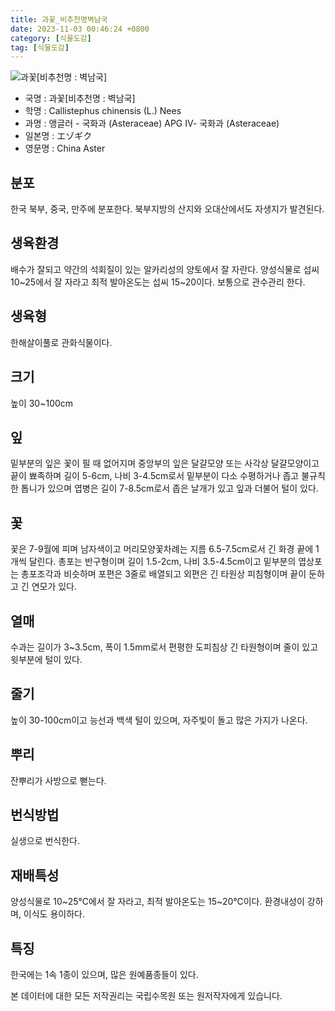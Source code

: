 ```yaml
---
title: 과꽃_비추천명벽남국
date: 2023-11-03 00:46:24 +0800
category: [식물도감]
tag: [식물도감]
---
```




![과꽃[비추천명 : 벽남국]](/fileUpload/plants/basic/Compositae/Callistephus/8137/1_th2.JPG)
- 국명 : 과꽃[비추천명 : 벽남국]
- 학명 : Callistephus chinensis (L.) Nees
- 과명 : 앵글러 - 국화과 (Asteraceae) APG Ⅳ- 국화과 (Asteraceae)
- 일본명 : エゾギク
- 영문명 : China Aster


## 분포
한국 북부, 중국, 만주에 분포한다.북부지방의 산지와 오대산에서도 자생지가 발견된다.
## 생육환경
배수가 잘되고 약간의 석회질이 있는 알카리성의 양토에서 잘 자란다.양성식물로 섭씨 10~25에서 잘 자라고 최적 발아온도는 섭씨 15~20이다. 보통으로 관수관리 한다.
## 생육형
한해살이풀로 관화식물이다.
## 크기
높이 30~100cm
## 잎
밑부분의 잎은 꽃이 필 때 없어지며 중앙부의 잎은 달걀모양 또는 사각상 달걀모양이고 끝이 뾰족하며 길이 5-6cm, 나비 3-4.5cm로서 밑부분이 다소 수평하거나 좁고 불규칙한 톱니가 있으며 엽병은 길이 7-8.5cm로서 좁은 날개가 있고 잎과 더불어 털이 있다.
## 꽃
꽃은 7-9월에 피며 남자색이고 머리모양꽃차례는 지름 6.5-7.5cm로서 긴 화경 끝에 1개씩 달린다. 총포는 반구형이며 길이 1.5-2cm, 나비 3.5-4.5cm이고 밑부분의 엽상포는 총포조각과 비슷하며 포편은 3줄로 배열되고 외편은 긴 타원상 피침형이며 끝이 둔하고 긴 연모가 있다.
## 열매
수과는 길이가 3~3.5cm, 폭이 1.5mm로서 편평한 도피침상 긴 타원형이며 줄이 있고 윗부분에 털이 있다.
## 줄기
높이 30-100cm이고 능선과 백색 털이 있으며, 자주빛이 돌고 많은 가지가 나온다.
## 뿌리
잔뿌리가 사방으로 뻗는다.
## 번식방법
실생으로 번식한다.
## 재배특성
양성식물로 10~25℃에서 잘 자라고, 최적 발아온도는 15~20℃이다. 환경내성이 강하며, 이식도 용이하다.
## 특징
한국에는 1속 1종이 있으며, 많은 원예품종들이 있다.






본 데이터에 대한 모든 저작권리는 국립수목원 또는 원저작자에게 있습니다.
